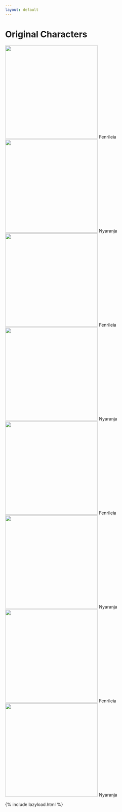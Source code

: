 ```yaml
---
layout: default
---
```


<h1 class="title">Original Characters</h1>

<div class="artworks">
        <div class="artworks-item"><img src="https://files.catbox.moe/05zsqz.png" width="300">
        Fenrileia</div>
  <div class="artworks-item"><img src="https://files.catbox.moe/7rbfgd.png" width="300">
        Nyaranja</div>
                <div class="artworks-item"><img src="https://files.catbox.moe/05zsqz.png" width="300">
        Fenrileia</div>
  <div class="artworks-item"><img src="https://files.catbox.moe/7rbfgd.png" width="300">
        Nyaranja</div>
                <div class="artworks-item"><img src="https://files.catbox.moe/05zsqz.png" width="300">
        Fenrileia</div>
  <div class="artworks-item"><img src="https://files.catbox.moe/7rbfgd.png" width="300">
        Nyaranja</div>
                <div class="artworks-item"><img src="https://files.catbox.moe/05zsqz.png" width="300">
        Fenrileia</div>
  <div class="artworks-item"><img src="https://files.catbox.moe/7rbfgd.png" width="300">
        Nyaranja</div>
</div>

{% include lazyload.html %}
